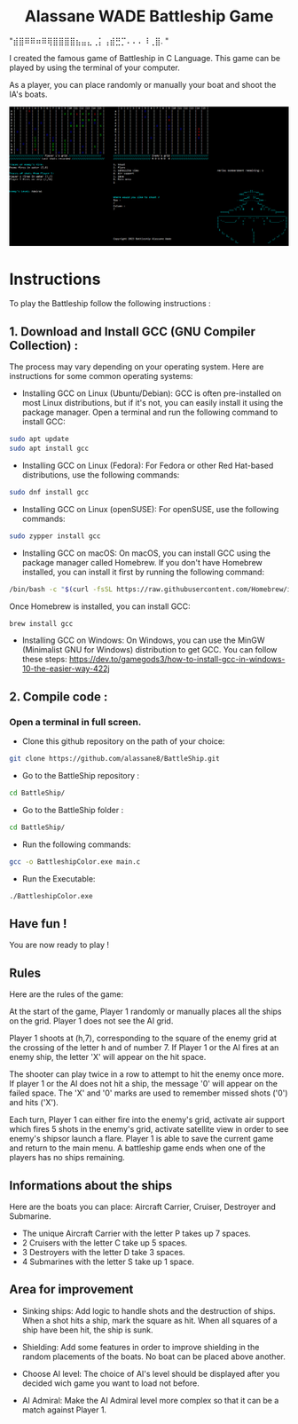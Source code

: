 <h1 align="center">
  Alassane WADE Battleship Game
</h1>                                         
                                       "⣾⣿⠿⠿⠶⠿⢿⣿⣿⣿⣿⣦⣤⣄⢀⡅⢠⣾⣛⡉⠄⠄⠄⠸⢀⣿. "


I created the famous game of Battleship in C Language.
This game can be played by using the terminal of your computer.

As a player, you can place randomly or manually your boat and shoot the IA's
boats.

<img width="1306" alt="Screen Shot 2021-03-15 at 8 29 18 PM" src="https://github.com/alassane8/BattleShip/blob/main/BattleShip/Capture.PNG">

# Instructions
To play the Battleship follow the following instructions :

## 1. Download and Install GCC (GNU Compiler Collection) :
The process may vary depending on your operating system. Here are instructions for some common operating systems:

- Installing GCC on Linux (Ubuntu/Debian):
GCC is often pre-installed on most Linux distributions, but if it's not, you can easily install it using the package manager.
Open a terminal and run the following command to install GCC:
```bash
sudo apt update
sudo apt install gcc
```

- Installing GCC on Linux (Fedora):
For Fedora or other Red Hat-based distributions, use the following commands:
```bash
sudo dnf install gcc
``` 

- Installing GCC on Linux (openSUSE):
For openSUSE, use the following commands:
```bash
sudo zypper install gcc
```

- Installing GCC on macOS:
On macOS, you can install GCC using the package manager called Homebrew. If you don't have Homebrew installed, you can install it first by running the following command:
```bash
/bin/bash -c "$(curl -fsSL https://raw.githubusercontent.com/Homebrew/install/master/install.sh)"
```
Once Homebrew is installed, you can install GCC:
```bash
brew install gcc
```

- Installing GCC on Windows:
On Windows, you can use the MinGW (Minimalist GNU for Windows) distribution to get GCC. 
You can follow these steps: https://dev.to/gamegods3/how-to-install-gcc-in-windows-10-the-easier-way-422j

## 2. Compile code :
### Open a terminal in full screen.
- Clone this github repository on the path of your choice: 
```bash
git clone https://github.com/alassane8/BattleShip.git
```
- Go to the BattleShip repository :
```bash
cd BattleShip/
```
- Go to the BattleShip folder :
```bash
cd BattleShip/
```
- Run the following commands: 
```bash
gcc -o BattleshipColor.exe main.c
```
- Run the Executable: 
```bash
./BattleshipColor.exe
```

## Have fun !
You are now ready to play !

## Rules
Here are the rules of the game:

At the start of the game, Player 1 randomly or manually places all the ships on
the grid. Player 1 does not see the AI grid.

Player 1 shoots at (h,7), corresponding to the square of the enemy grid
at the crossing of the letter h and of number 7.
If Player 1 or the AI fires at an enemy ship, the letter 'X' will appear on the
hit space.

The shooter can play twice in a row to attempt to hit the enemy once more.
If player 1 or the AI does not hit a ship, the message '0' will appear on the
failed space.
The 'X' and '0' marks are used to remember missed shots ('0') and hits ('X').

Each turn, Player 1 can either fire into the enemy's grid, activate air support
which fires 5 shots in the enemy's grid, activate satellite view in
order to see enemy's shipsor launch a flare.
Player 1 is able to save the current game and return to the main menu.
A battleship game ends when one of the players has no ships remaining.

## Informations about the ships
Here are the boats you can place:
Aircraft Carrier, Cruiser, Destroyer and Submarine.
- The unique Aircraft Carrier with the letter P takes up 7 spaces.
- 2 Cruisers with the letter C take up 5 spaces.
- 3 Destroyers with the letter D take 3 spaces.
- 4 Submarines with the letter S take up 1 space.

## Area for improvement
- Sinking ships:
Add logic to handle shots and the destruction of ships. When a shot hits a ship, mark the square as hit. When all squares of a ship have been hit, the ship is sunk.

- Shielding:
Add some features in order to improve shielding in the random placements of the boats. No boat can be placed above another.

- Choose AI level:
The choice of AI's level should be displayed after you decided wich game you want to load not before.

- AI Admiral:
Make the AI Admiral level more complex so that it can be a match against Player 1.